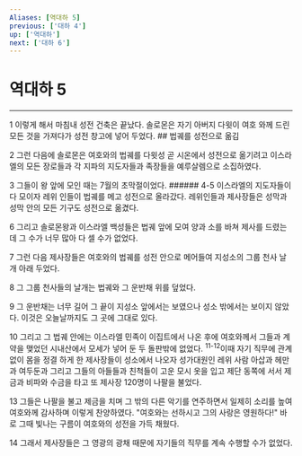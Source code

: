 ```yaml
---
Aliases: [역대하 5]
previous: ['대하 4']
up: ['역대하']
next: ['대하 6']
---
```

# 역대하 5

***


1 이렇게 해서 마침내 성전 건축은 끝났다. 솔로몬은 자기 아버지 다윗이 여호 와께 드린 모든 것을 가져다가 성전 창고에 넣어 두었다. ## 법궤를 성전으로 옮김 

2 그런 다음에 솔로몬은 여호와의 법궤를 다윗성 곧 시온에서 성전으로 옮기려고 이스라엘의 모든 장로들과 각 지파의 지도자들과 족장들을 예루살렘으로 소집하였다. 

3 그들이 왕 앞에 모인 때는 7월의 초막절이었다. ###### 4-5 이스라엘의 지도자들이 다 모이자 레위 인들이 법궤를 메고 성전으로 올라갔다. 레위인들과 제사장들은 성막과 성막 안의 모든 기구도 성전으로 옮겼다. 

6 그리고 솔로몬왕과 이스라엘 백성들은 법궤 앞에 모여 양과 소를 바쳐 제사를 드렸는데 그 수가 너무 많아 다 셀 수가 없었다. 

7 그런 다음 제사장들은 여호와의 법궤를 성전 안으로 메어들여 지성소의 그룹 천사 날개 아래 두었다. 

8 그 그룹 천사들의 날개는 법궤와 그 운반채 위를 덮었다. 

9 그 운반채는 너무 길어 그 끝이 지성소 앞에서는 보였으나 성소 밖에서는 보이지 않았다. 이것은 오늘날까지도 그 곳에 그대로 있다. 

10 그리고 그 법궤 안에는 이스라엘 민족이 이집트에서 나온 후에 여호와께서 그들과 계약을 맺었던 시내산에서 모세가 넣어 둔 두 돌판밖에 없었다. <sup class="versenum">11-12</sup>이때 자기 직무에 관계없이 몸을 정결 하게 한 제사장들이 성소에서 나오자 성가대원인 레위 사람 아삽과 헤만과 여두둔과 그리고 그들의 아들들과 친척들이 고운 모시 옷을 입고 제단 동쪽에 서서 제금과 비파와 수금을 타고 또 제사장 120명이 나팔을 불었다. 

13 그들은 나팔을 불고 제금을 치며 그 밖의 다른 악기를 연주하면서 일제히 소리를 높여 여호와께 감사하며 이렇게 찬양하였다. "여호와는 선하시고 그의 사랑은 영원하다!" 바로 그때 빛나는 구름이 여호와의 성전을 가득 채웠다. 

14 그래서 제사장들은 그 영광의 광채 때문에 자기들의 직무를 계속 수행할 수가 없었다.
